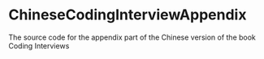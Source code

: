 ChineseCodingInterviewAppendix
==============================

The source code for the appendix part of the Chinese version of the book Coding Interviews
